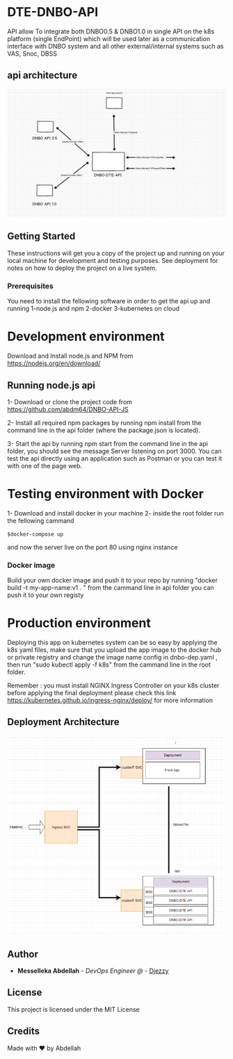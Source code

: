 # DTE-DNBO-API 
API  allow To integrate both DNBO0.5 & DNBO1.0 in single API on the k8s platform (single EndPoint) which will be used later as a communication interface with DNBO system and all other external/internal systems such as VAS, Snoc, DBSS

## api architecture

![Alt text](./images/api-archi.PNG?raw=true "Title")

## Getting Started

These instructions will get you a copy of the project up and running on your local machine for development and testing purposes. See deployment for notes on how to deploy the project on a live system.

### Prerequisites

You need to install the fellowing software in order to get the api up and running 
    1-node.js and npm
    2-docker
    3-kubernetes on cloud
    
 # Development environment
 Download and Install node.js and NPM from https://nodejs.org/en/download/
 ## Running node.js api 
1- Download or clone the project code from https://github.com/abdm64/DNBO-API-JS

2- Install all required npm packages by running npm install from the command line in the api folder (where the package.json is located).

3- Start the api by running npm start from the command line in the api folder, you should see the message Server listening on port 3000. You can test the api directly using an application such as Postman or you can test it with one of the page web. 
# Testing environment with Docker
1- Download and install docker in your machine
2- inside the root folder run the fellowing cammand 

```
$docker-compose up 

```
and now the server live on the port 80 using nginx instance
### Docker image 

   Build your own docker image and push it to your repo  by running  "docker build -t my-app-name:v1 . "
   from the cammand line in api folder you can push it to your own registy 


 
 # Production environment
Deploying this app on kubernetes system can be so easy by applying the k8s yaml files, make sure that you upload the app image to the docker hub or private registry and change the image name config in dnbo-dep.yaml  , then run "sudo kubectl apply -f k8s" from the cammand line in the root folder.

Remember : you must install NGINX Ingress Controller on your k8s cluster before applying the final deployment please check this link https://kubernetes.github.io/ingress-nginx/deploy/ for more information
 


## Deployment Architecture

![Alt text](./images/dep-Archi.PNG?raw=true "Title")


## Author

* **Messelleka Abdellah** - *DevOps Engineer @* - [Djezzy](http://www.djezzy.dz/)



## License

This project is licensed under the MIT License 

## Credits

Made with ❤️ by Abdellah 



    
